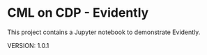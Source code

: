 # CML on CDP - Evidently

This project contains a Jupyter notebook to demonstrate Evidently.

VERSION: 1.0.1
